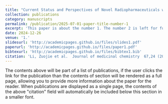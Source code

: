 ```yaml
---
title: "Current Status and Perspectives of Novel Radiopharmaceuticals with Heterologous Dual-targeted Functions: 2013-2023."
collection: publications
category: manuscripts
permalink: /publication/2025-07-01-paper-title-number-1
excerpt: 'This paper is about the number 1. The number 2 is left for future work.'
date: 2024-12-26
venue: '1.'
slidesurl: 'http://academicpages.github.io/files/slides1.pdf'
paperurl: 'http://academicpages.github.io/files/paper1.pdf'
bibtexurl: 'http://academicpages.github.io/files/bibtex1.bib'
citation: 'Li, Zuojie et al.  Journal of medicinal chemistry  67,24 (2024): 21644-21670.'
---
```

The contents above will be part of a list of publications, if the user clicks the link for the publication than the contents of section will be rendered as a full page, allowing you to provide more information about the paper for the reader. When publications are displayed as a single page, the contents of the above "citation" field will automatically be included below this section in a smaller font.
